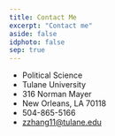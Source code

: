 ```yaml
---
title: Contact Me
excerpt: "Contact me"
aside: false
idphoto: false
sep: true
---
```


* Political Science
* Tulane University
* 316 Norman Mayer 
* New Orleans, LA 70118
* 504-865-5166
* zzhang11@tulane.edu
